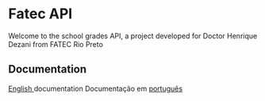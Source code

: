 # Fatec API

Welcome to the school grades API, a project developed for Doctor Henrique Dezani from FATEC Rio Preto

## Documentation
<a href="guides/guide_en.md"> English </a> documentation
Documentação em <a href="guides/guide_ptbr.md"> português </a>

